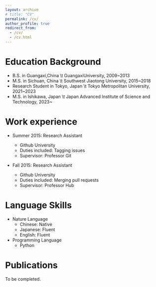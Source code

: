 ```yaml
---
layout: archive
# title: "CV"
permalink: /cv/
author_profile: true
redirect_from:
  - /cv/
  - /cv.html
---
```



Education Background
======
* B.S. in Guangaxi,China \t GuangaxiUniversity, 2009~2013
* M.S. in Sichuan, China \t Southwest Jiaotong University, 2015~2018
* Research Student in Tokyo, Japan \t Tokyo Metropolitan University, 2021~2023
* M.S. in Ishikawa, Japan \t Japan Advanced Institute of Science and Technology, 2023~

Work experience
======
* Summer 2015: Research Assistant
  * Github University
  * Duties included: Tagging issues
  * Supervisor: Professor Git

* Fall 2015: Research Assistant
  * Github University
  * Duties included: Merging pull requests
  * Supervisor: Professor Hub
  
Language Skills
======
* Nature Language
  * Chinese: Native
  * Japanese: Fluent
  * English: Fluent
* Programming Language
  * Python 


Publications
======
To be completed.
  <!-- <ul>{% for post in site.publications %}
    {% include archive-single-cv.html %}
  {% endfor %}</ul> -->
  
<!-- Talks
======
  <ul>{% for post in site.talks %}
    {% include archive-single-talk-cv.html %}
  {% endfor %}</ul>
  
Teaching
======
  <ul>{% for post in site.teaching %}
    {% include archive-single-cv.html %}
  {% endfor %}</ul>
  
Service and leadership
======
* Currently signed in to 43 different slack teams -->
